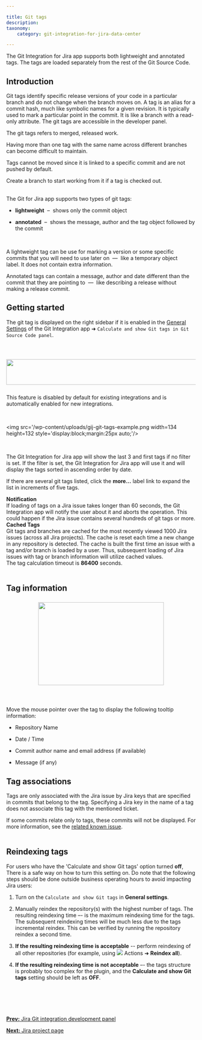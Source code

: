 ```yaml
---

title: Git tags
description:
taxonomy:
    category: git-integration-for-jira-data-center

---
```


The Git Integration for Jira app supports both lightweight and annotated tags. The tags are loaded separately from the rest of the Git Source Code.

## Introduction

Git tags identify specific release versions of your code in a particular branch and do not change when the branch moves on. A tag is an alias for a commit hash, much like symbolic names for a given revision. It is typically used to mark a particular point in the commit. It is like a branch with a read-only attribute. The git tags are accessible in the developer panel.

The git tags refers to merged, released work.

<div class="bbb-callout bbb--note">
    <div class="irow">
    <div class="ilogobox">
        <span class="logoimg"></span>
    </div>
    <div class="imsgbox">
        Having more than one tag with the same name across different branches can become difficult to maintain.
    </div>
    </div>
</div>

Tags cannot be moved since it is linked to a specific commit and are not pushed by default. 

<div class="bbb-callout bbb--info">
    <div class="irow">
    <div class="ilogobox">
        <span class="logoimg"></span>
    </div>
    <div class="imsgbox">
        Create a branch to start working from it if a tag is checked out.
    </div>
    </div>
</div>
<br>

The Git for Jira app supports two types of git tags:

*   **lightweight**  –  shows only the commit object

*   **annotated**  –  shows the message, author and the tag object followed by the commit

<br>

A lightweight tag can be use for marking a version or some specific commits that you will need to use later on  —  like a temporary object label. It does not contain extra information.

Annotated tags can contain a message, author and date different than the commit that they are pointing to  —  like describing a release without making a release commit.

## Getting started

The git tag is displayed on the right sidebar if it is enabled in the [General Settings](/git-integration-for-jira-data-center/general-settings-gij-self-managed) of the Git Integration app ➜ `Calculate and show Git tags in Git Source Code panel`.

<br>

<img src='/wp-content/uploads/gij-dev-panel-git-tags-gen-cfg-setting.png' width=550 height=68 style='display:block;margin:25px auto;max-width:100%' />

This feature is disabled by default for existing integrations and is automatically enabled for new integrations.

<br>

<img src='/wp-content/uploads/gij-git-tags-example.png width=134 height=132 style='display:block;margin:25px auto;'/>

<br>

The Git Integration for Jira app will show the last 3 and first tags if no filter is set. If the filter is set, the Git Integration for Jira app will use it and will display the tags sorted in ascending order by date.

If there are several git tags listed, click the **more...** label link to expand the list in increments of five tags.

<div class="bbb-callout bbb--alert">
    <div class="irow">
    <div class="ilogobox">
        <span class="logoimg"></span>
    </div>
    <div class="imsgbox">
        <b>Notification</b><br>
        If loading of tags on a Jira issue takes longer than 60 seconds, the Git Integration app will notify the user about it and aborts the operation. This could happen if the Jira issue contains several hundreds of git tags or more.
    </div>
    </div>
</div>

<div class="bbb-callout bbb--note">
    <div class="irow">
    <div class="ilogobox">
        <span class="logoimg"></span>
    </div>
    <div class="imsgbox">
        <b>Cached Tags</b><br>
        Git tags and branches are cached for the most recently viewed 1000 Jira issues (across all Jira projects). The cache is reset each time a new change in any repository is detected. The cache is built the first time an issue with a tag and/or branch is loaded by a user. Thus, subsequent loading of Jira issues with tag or branch information will utilize cached values.
    </div>
    </div>
</div>

<div class="bbb-callout bbb--info">
    <div class="irow">
    <div class="ilogobox">
        <span class="logoimg"></span>
    </div>
    <div class="imsgbox">
        The tag calculation timeout is <b>86400</b> seconds.
    </div>
    </div>
</div>
<br>

## Tag information

<img src='/wp-content/uploads/gij-gitserver-git-tags-hover.png' width=334 height=221 style='display:block;margin:25px auto;max-width:100%' />

<br>

Move the mouse pointer over the tag to display the following tooltip information:

*   Repository Name

*   Date / Time

*   Commit author name and email address (if available)

*   Message (if any)


## Tag associations

Tags are only associated with the Jira issue by Jira keys that are specified in commits that belong to the tag. Specifying a Jira key in the name of a tag does not associate this tag with the mentioned ticket.

<div class="bbb-callout bbb--info">
    <div class="irow">
    <div class="ilogobox">
        <span class="logoimg"></span>
    </div>
    <div class="imsgbox">
        If some commits relate only to tags, these commits will not be displayed. For more information, see the <a href='/git-integration-for-jira-data-center/Known-issues#commits-relating-only-to-tags-are-not-displayed-gij-self-managed'>related known issue</a>.
    </div>
    </div>
</div>
<br>

## Reindexing tags

For users who have the 'Calculate and show Git tags' option turned **off**, There is a safe way on how to turn this setting on. Do note that the following steps should be done outside business operating hours to avoid impacting Jira users:

1.  Turn on the `Calculate and show Git tags` in **General settings**.

2.  Manually reindex the repository(s) with the highest number of tags. The resulting reindexing time –- is the maximum reindexing time for the tags. The subsequent reindexing times will be much less due to the tags incremental reindex. This can be verified by running the repository reindex a second time.

3.  **If the resulting reindexing time is acceptable** -- perform reindexing of all other repositories (for example, using ![](/wp-content/uploads/actions-icon.png) Actions ➜ **Reindex all**).

4.  **If the resulting reindexing time is not acceptable** –- the tags structure is probably too complex for the plugin, and the **Calculate and show Git tags** setting should be left as **OFF**.

<p>&nbsp;</p>

<br>
<br>

[**Prev:** Jira Git integration development panel](/git-integration-for-jira-data-center/jira-git-integration-development-panel-gij-self-managed)

[**Next:** Jira project page](/git-integration-for-jira-data-center/jira-project-page-gij-self-managed)


